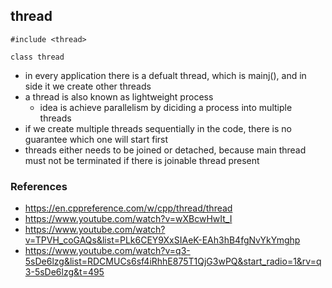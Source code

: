 ## thread
    #include <thread>

    class thread

 - in every application there is a defualt thread, which is mainj(), and in side it we create other threads
 - a thread is also known as lightweight process
    - idea is achieve parallelism by diciding a process into multiple threads
 - if we create multiple threads sequentially in the code, there is no guarantee which one will start first
 - threads either needs to be joined or detached, because main thread must not be terminated if there
   is joinable thread present

### References
 - https://en.cppreference.com/w/cpp/thread/thread
 - https://www.youtube.com/watch?v=wXBcwHwIt_I
 - https://www.youtube.com/watch?v=TPVH_coGAQs&list=PLk6CEY9XxSIAeK-EAh3hB4fgNvYkYmghp
 - https://www.youtube.com/watch?v=q3-5sDe6lzg&list=RDCMUCs6sf4iRhhE875T1QjG3wPQ&start_radio=1&rv=q3-5sDe6lzg&t=495